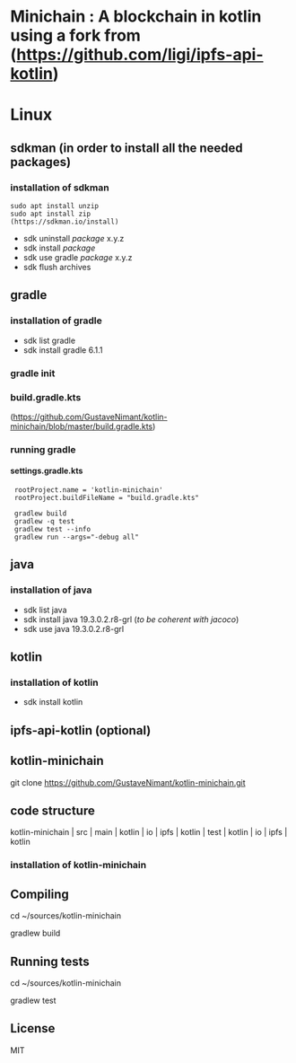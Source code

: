 # Minichain : A blockchain in kotlin using a fork from (https://github.com/ligi/ipfs-api-kotlin) 
# Linux 
## sdkman (in order to install all the needed packages)
### installation of sdkman
    sudo apt install unzip
    sudo apt install zip
    (https://sdkman.io/install)
*  sdk uninstall _package_ x.y.z
*  sdk install _package_
*  sdk use gradle _package_ x.y.z
*  sdk flush archives

## gradle
### installation of gradle
*  sdk list gradle
*  sdk install gradle 6.1.1

### gradle init 

### build.gradle.kts
(https://github.com/GustaveNimant/kotlin-minichain/blob/master/build.gradle.kts)

### running gradle

#### settings.gradle.kts
     
     rootProject.name = 'kotlin-minichain'
     rootProject.buildFileName = "build.gradle.kts"

     gradlew build
     gradlew -q test
     gradlew test --info
     gradlew run --args="-debug all"
    
## java 
### installation of java
*  sdk list java
*  sdk install java 19.3.0.2.r8-grl (_to be coherent with jacoco_)
*  sdk use java 19.3.0.2.r8-grl 

## kotlin
### installation of kotlin

*  sdk install kotlin
  
## ipfs-api-kotlin (optional)

## kotlin-minichain

   git clone https://github.com/GustaveNimant/kotlin-minichain.git

## code structure

 kotlin-minichain
   | src
      | main
        | kotlin
          | io
            | ipfs
              | kotlin
      | test
        | kotlin
          | io
            | ipfs
              | kotlin

### installation of kotlin-minichain

## Compiling
   cd ~/sources/kotlin-minichain
   
   gradlew build 

## Running tests
   cd ~/sources/kotlin-minichain
   
   gradlew test 

## License 

MIT
